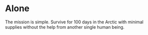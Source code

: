 # Alone
The mission is simple. Survive for 100 days in the Arctic with minimal supplies without the help from another single human being.
